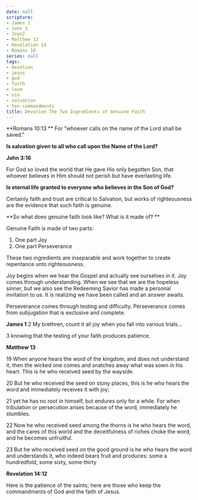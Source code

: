 ```yaml
---
date: null
scripture:
- James 1
- John 3
- Joyn2
- Matthew 13
- Revelation 14
- Romans 10
series: null
tags:
- devotion
- jesus
- god
- faith
- love
- sin
- salvation
- ten-commandments
title: Devotion The Two Ingredients of Genuine Faith
---
```



**Romans 10:13 **
For "whoever calls on the name of the Lord shall be saved."

**Is salvation given to all who call upon the Name of the Lord?**

**John 3:16**

For God so loved the world that He gave His only begotten Son, that whoever believes in Him should not perish but have everlasting life.

**Is eternal life granted to everyone who believes in the Son of God?**

Certainly faith and trust are critical to Salvation, but works of righteousness are the evidence that such faith is genuine.

**So what does genuine faith look like? What is it made of? **

Genuine Faith is made of two parts:
1. One part Joy
2. One part Perseverance

These two ingredients are inseparable and work together to create repentance unto righteousness.

Joy begins when we hear the Gospel and actually see ourselves in it. Joy comes through understanding. When we see that we are the hopeless sinner, but we also see the Redeeming Savior has made a personal invitation to us. It is realizing we have been called and an answer awaits.

Perseverance comes through testing and difficulty. Perseverance comes from subjugation that is exclusive and complete.

**James 1**
2 My brethren, count it all joy when you fall into various trials...

3 knowing that the testing of your faith produces patience.

**Matthew 13**

19 When anyone hears the word of the kingdom, and does not understand it, then the wicked one comes and snatches away what was sown in his heart. This is he who received seed by the wayside.

20 But he who received the seed on stony places, this is he who hears the word and immediately receives it with joy;

21 yet he has no root in himself, but endures only for a while. For when tribulation or persecution arises because of the word, immediately he stumbles.

22 Now he who received seed among the thorns is he who hears the word, and the cares of this world and the deceitfulness of riches choke the word, and he becomes unfruitful.

23 But he who received seed on the good ground is he who hears the word and understands it, who indeed bears fruit and produces: some a hundredfold, some sixty, some thirty

**Revelation 14:12**

Here is the patience of the saints; here are those who keep the commandments of God and the faith of Jesus.